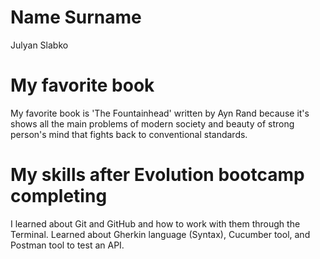 # Name Surname
Julyan Slabko

# My favorite book
My favorite book is 'The Fountainhead' written by Ayn Rand because it's shows all the main problems of modern society and beauty of strong person's mind that fights back to conventional standards.

# My skills after Evolution bootcamp completing
I learned about Git and GitHub and how to work with them through the Terminal. Learned about Gherkin language (Syntax), Cucumber tool, and Postman tool to test an API.